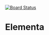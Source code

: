 [![Board Status](https://rhitech.visualstudio.com/75ca2b91-c2a0-47b3-88fb-dcf1f9e60503/d598f68a-793d-4a1e-9f93-44f19057050b/_apis/work/boardbadge/5349df39-41e7-4dac-92b8-8d9e4c4cbb73?columnOptions=1)](https://rhitech.visualstudio.com/75ca2b91-c2a0-47b3-88fb-dcf1f9e60503/_boards/board/t/d598f68a-793d-4a1e-9f93-44f19057050b/Microsoft.RequirementCategory/)

# Elementa
